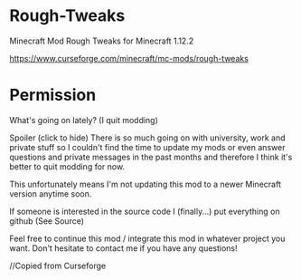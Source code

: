 # Rough-Tweaks
Minecraft Mod Rough Tweaks for Minecraft 1.12.2

https://www.curseforge.com/minecraft/mc-mods/rough-tweaks

# Permission

What's going on lately? (I quit modding)

Spoiler (click to hide)
There is so much going on with university, work and private stuff so I couldn't find the time to update my mods or even answer questions and private messages in the past months and therefore I think it's better to quit modding for now.

This unfortunately means I'm not updating this mod to a newer Minecraft version anytime soon.

 

If someone is interested in the source code I (finally...) put everything on github (See Source)

Feel free to continue this mod / integrate this mod in whatever project you want. Don't hesitate to contact me if you have any questions!

//Copied from Curseforge
